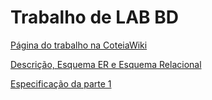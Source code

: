 # Trabalho de LAB BD

[Página do trabalho na CoteiaWiki](http://wiki.icmc.usp.br/index.php/SCC024102201603_Trabalhos_Pr%C3%A1ticos_(cdac))

[Descrição, Esquema ER e Esquema Relacional](http://wiki.icmc.usp.br/images/7/73/SCC02410220163TrabalhoPratico.pdf)

[Especificação da parte 1](http://wiki.icmc.usp.br/images/0/0a/SCC02412016023Trabalho1.pdf)
